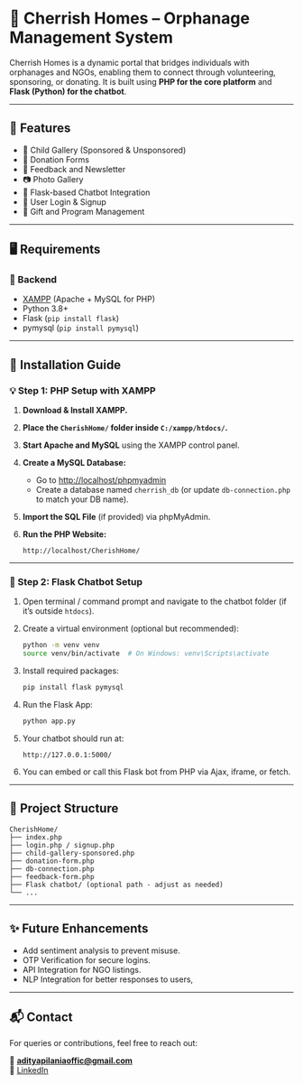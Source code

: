 
# 🌟 Cherrish Homes – Orphanage Management System

Cherrish Homes is a dynamic portal that bridges individuals with orphanages and NGOs, enabling them to connect through volunteering, sponsoring, or donating. It is built using **PHP for the core platform** and **Flask (Python) for the chatbot**.

---

## 🔧 Features

- 🧒 Child Gallery (Sponsored & Unsponsored)
- 📝 Donation Forms
- 💬 Feedback and Newsletter
- 📷 Photo Gallery
- 🤖 Flask-based Chatbot Integration
- 🔐 User Login & Signup
- 🎁 Gift and Program Management

---

## 🖥️ Requirements

### 🧱 Backend

- [XAMPP](https://www.apachefriends.org/index.html) (Apache + MySQL for PHP)
- Python 3.8+
- Flask (`pip install flask`)
- pymysql (`pip install pymysql`)

---

## 📂 Installation Guide

### 💡 Step 1: PHP Setup with XAMPP

1. **Download & Install XAMPP.**
2. **Place the `CherishHome/` folder inside `C:/xampp/htdocs/`.**
3. **Start Apache and MySQL** using the XAMPP control panel.
4. **Create a MySQL Database:**
   - Go to [http://localhost/phpmyadmin](http://localhost/phpmyadmin)
   - Create a database named `cherrish_db` (or update `db-connection.php` to match your DB name).

5. **Import the SQL File** (if provided) via phpMyAdmin.

6. **Run the PHP Website:**
   ```
   http://localhost/CherishHome/
   ```

---

### 🤖 Step 2: Flask Chatbot Setup

1. Open terminal / command prompt and navigate to the chatbot folder (if it’s outside `htdocs`).

2. Create a virtual environment (optional but recommended):
   ```bash
   python -m venv venv
   source venv/bin/activate  # On Windows: venv\Scripts\activate
   ```

3. Install required packages:
   ```bash
   pip install flask pymysql
   ```

4. Run the Flask App:
   ```bash
   python app.py
   ```

5. Your chatbot should run at:
   ```
   http://127.0.0.1:5000/
   ```

6. You can embed or call this Flask bot from PHP via Ajax, iframe, or fetch.

---

## 🔑 Project Structure

```
CherishHome/
├── index.php
├── login.php / signup.php
├── child-gallery-sponsored.php
├── donation-form.php
├── db-connection.php
├── feedback-form.php
├── Flask chatbot/ (optional path - adjust as needed)
└── ...
```

---

## ✨ Future Enhancements

- Add sentiment analysis to prevent misuse.
- OTP Verification for secure logins.
- API Integration for NGO listings.
- NLP Integration for better responses to users,
---

## 📬 Contact

For queries or contributions, feel free to reach out:

📧 **adityapilaniaoffic@gmail.com**  
🔗 [LinkedIn](https://www.linkedin.com/in/aditya-pilania-24o2)  



